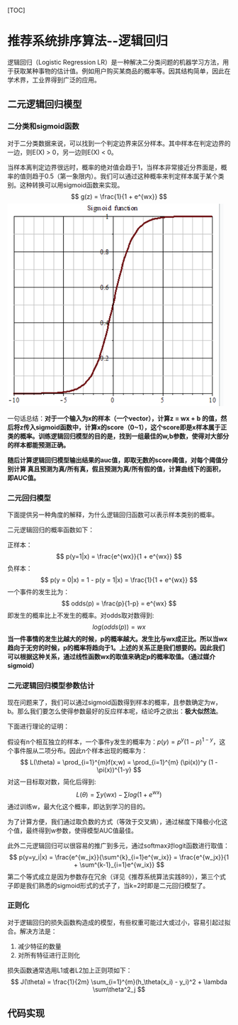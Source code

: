 [TOC]



# 推荐系统排序算法--逻辑回归

逻辑回归（Logistic Regression LR）是一种解决二分类问题的机器学习方法，用于获取某种事物的估计值。例如用户购买某商品的概率等。因其结构简单，因此在学术界，工业界得到广泛的应用。



## 二元逻辑回归模型

### 二分类和sigmoid函数

对于二分类数据来说，可以找到一个判定边界来区分样本。其中样本在判定边界的一边，则E(X) > 0，另一边则E(X) < 0。

当样本离判定边界很远时，概率的绝对值会趋于1，当样本非常接近分界面是，概率的值则趋于0.5（第一象限内）。我们可以通过这种概率来判定样本属于某个类别。这种转换可以用sigmoid函数来实现。
$$
g(z) = \frac{1}{1 + e^{wx}}
$$
<img src = "./images/logist_1.png">

一句话总结：**对于一个输入为x的样本（一个vector），计算z = wx + b 的值，然后将z传入sigmoid函数中，计算x的score（0~1），这个score即是x样本属于正类的概率。训练逻辑回归模型的目的是，找到一组最佳的w,b参数，使得对大部分的样本都能预测正确。**

**随后计算逻辑回归模型输出结果的auc值，即取无数的score阈值，对每个阈值分别计算 真且预测为真/所有真，假且预测为真/所有假的值，计算曲线下的面积，即AUC值。**



### 二元回归模型

下面提供另一种角度的解释，为什么逻辑回归函数可以表示样本类别的概率。

二元逻辑回归的概率函数如下：

正样本：
$$
p(y=1|x) = \frac{e^{wx}}{1 + e^{wx}}
$$
负样本：
$$
p(y = 0|x) = 1 - p(y = 1|x) = \frac{1}{1 + e^{wx}}
$$
一个事件的发生比为：
$$
odds(p) = \frac{p}{1-p} = e^{wx}
$$
即发生的概率比上不发生的概率。对odds取对数得到:
$$
log(odds(p)) = wx 
$$
**当一件事情的发生比越大的时候，p的概率越大。发生比与wx成正比。所以当wx趋向于无穷的时候，p的概率将趋向于1。上述的关系正是我们想要的。因此我们可以根据这种关系，通过线性函数wx的取值来确定p的概率取值。（通过媒介sigmoid）**



### 二元逻辑回归模型参数估计

现在问题来了，我们可以通过sigmoid函数得到样本的概率，且参数确定为w，b。那么我们要怎么使得参数最好的反应样本呢，结论呼之欲出：**极大似然法**。

下面进行理论的证明：

假设有n个相互独立的样本，一个事件y发生的概率为：$p(y) = p^y(1-p)^{1-y}$，这个事件服从二项分布。因此n个样本出现的概率为：
$$
L(\theta) = \prod_{i=1}^{m}f(x;w) = \prod_{i=1}^{m} (\pi(x))^y (1 - \pi(x))^{1-y}
$$
对这一目标取对数，简化后得到:
$$
L(\theta) = \sum y(wx) - \sum log(1 + e^{wx})
$$
通过训练w，最大化这个概率，即达到学习的目的。

为了计算方便，我们通过取负数的方式（等效于交叉熵），通过梯度下降极小化这个值，最终得到w参数，使得模型AUC值最佳。



此外二元逻辑回归可以很容易的推广到多元，通过softmax对logit函数进行取值：
$$
p(y=y_i|x) = \frac{e^{w_jx}}{\sum^{k}_{i=1}e^{w_ix}} = \frac{e^{w_jx}}{1 + \sum^{k-1}_{i=1}e^{w_ix}}
$$
第二个等式成立是因为参数存在冗余（详见《推荐系统算法实践89》），第三个式子即是我们熟悉的sigmoid形式的式子了，当k=2时即是二元回归模型了。

### 正则化

对于逻辑回归的损失函数构造成的模型，有些权重可能过大或过小，容易引起过拟合。解决方法是：

1. 减少特征的数量
2. 对所有特征进行正则化

损失函数通常选用L1或者L2加上正则项如下：
$$
J(\theta) = \frac{1}{2m} \sum_{i=1}^{m}(h_\theta(x_i) - y_i)^2 + \lambda \sum\theta^2_j
$$

## 代码实现

